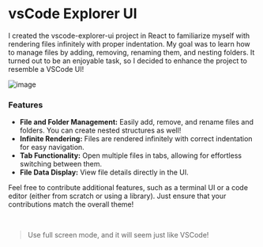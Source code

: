 # vsCode Explorer UI

I created the vscode-explorer-ui project in React to familiarize myself with rendering files infinitely with proper indentation. My goal was to learn how to manage files by adding, removing, renaming them, and nesting folders. It turned out to be an enjoyable task, so I decided to enhance the project to resemble a VSCode UI!

![image](https://github.com/user-attachments/assets/449eae68-ee4e-460a-aba0-d58c85c146e4)

### Features

- **File and Folder Management:** Easily add, remove, and rename files and folders. You can create nested structures as well!
- **Infinite Rendering:** Files are rendered infinitely with correct indentation for easy navigation.
- **Tab Functionality:** Open multiple files in tabs, allowing for effortless switching between them.
- **File Data Display:** View file details directly in the UI.

Feel free to contribute additional features, such as a terminal UI or a code editor (either from scratch or using a library). Just ensure that your contributions match the overall theme!

<br>

> Use full screen mode, and it will seem just like VSCode!
